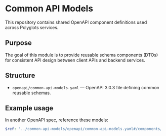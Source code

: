 # Common API Models

This repository contains shared OpenAPI component definitions used across Polyglots services.

## Purpose
The goal of this module is to provide reusable schema components (DTOs) for consistent API design between client APIs and backend services.

## Structure
- `openapi/common-api-models.yaml` — OpenAPI 3.0.3 file defining common reusable schemas.

## Example usage
In another OpenAPI spec, reference these models:
```yaml
$ref: '../common-api-models/openapi/common-api-models.yaml#/components/schemas/PolyglotModel'
